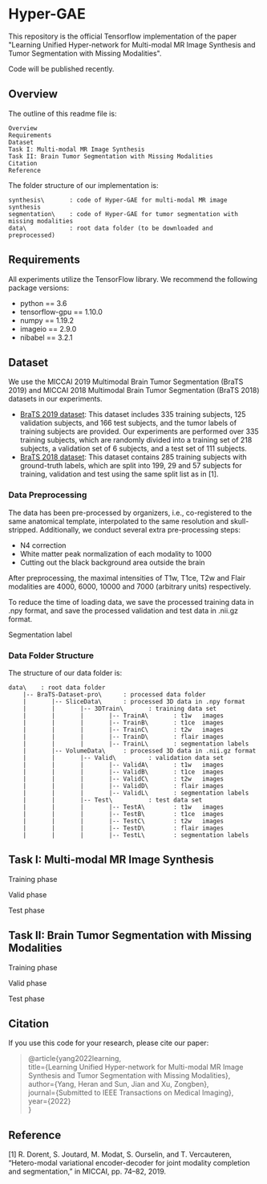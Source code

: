 # Hyper-GAE
This repository is the official Tensorflow implementation of the paper "Learning Unified Hyper-network for Multi-modal MR Image Synthesis and Tumor Segmentation with Missing Modalities".

Code will be published recently.

    



## Overview

The outline of this readme file is:

    Overview
    Requirements
    Dataset
    Task I: Multi-modal MR Image Synthesis
    Task II: Brain Tumor Segmentation with Missing Modalities
    Citation
    Reference
    
The folder structure of our implementation is:

    synthesis\       : code of Hyper-GAE for multi-modal MR image synthesis
    segmentation\    : code of Hyper-GAE for tumor segmentation with missing modalities
    data\            : root data folder (to be downloaded and preprocessed)
    


## Requirements
All experiments utilize the TensorFlow library. We recommend the following package versions:
* python == 3.6
* tensorflow-gpu == 1.10.0
* numpy == 1.19.2
* imageio == 2.9.0
* nibabel == 3.2.1



## Dataset
We use the MICCAI 2019 Multimodal Brain Tumor Segmentation (BraTS 2019) and MICCAI 2018 Multimodal Brain Tumor Segmentation (BraTS 2018) datasets in our experiments.
* [BraTS 2019 dataset](https://www.med.upenn.edu/cbica/brats-2019/): This dataset includes 335 training subjects, 125 validation subjects, and 166 test subjects, and the tumor labels of training subjects are provided. Our experiments are performed over 335 training subjects, which are randomly divided into a training set of 218 subjects, a validation set of 6 subjects, and a test set of 111 subjects.
* [BraTS 2018 dataset](https://www.med.upenn.edu/sbia/brats2018.html): This dataset contains 285 training subjects with ground-truth labels, which are split into 199, 29 and 57 subjects for training, validation and test using the same split list as in [1].

### Data Preprocessing
The data has been pre-processed by organizers, i.e., co-registered to the same anatomical template, interpolated to the same resolution and skull-stripped.
Additionally, we conduct several extra pre-processing steps:
* N4 correction
* White matter peak normalization of each modality to 1000
* Cutting out the black background area outside the brain

After preprocessing, the maximal intensities of T1w, T1ce, T2w and Flair modalities are 4000, 6000, 10000 and 7000 (arbitrary units) respectively.

To reduce the time of loading data, we save the processed training data in .npy format, and save the processed validation and test data in .nii.gz format.

Segmentation label

### Data Folder Structure
The structure of our data folder is:

    data\    : root data folder  
        |-- BraTS-Dataset-pro\      : processed data folder
        |       |-- SliceData\      : processed 3D data in .npy format
        |       |       |-- 3DTrain\       : training data set
        |       |       |       |-- TrainA\       : t1w   images
        |       |       |       |-- TrainB\       : t1ce  images
        |       |       |       |-- TrainC\       : t2w   images
        |       |       |       |-- TrainD\       : flair images
        |       |       |       |-- TrainL\       : segmentation labels
        |       |-- VolumeData\     : processed 3D data in .nii.gz format
        |       |       |-- Valid\         : validation data set
        |       |       |       |-- ValidA\       : t1w   images
        |       |       |       |-- ValidB\       : t1ce  images
        |       |       |       |-- ValidC\       : t2w   images
        |       |       |       |-- ValidD\       : flair images
        |       |       |       |-- ValidL\       : segmentation labels
        |       |       |-- Test\          : test data set
        |       |       |       |-- TestA\        : t1w   images
        |       |       |       |-- TestB\        : t1ce  images
        |       |       |       |-- TestC\        : t2w   images
        |       |       |       |-- TestD\        : flair images
        |       |       |       |-- TestL\        : segmentation labels




## Task I: Multi-modal MR Image Synthesis

Training phase

Valid phase

Test phase



## Task II: Brain Tumor Segmentation with Missing Modalities

Training phase

Valid phase

Test phase




## Citation
If you use this code for your research, please cite our paper:
> @article{yang2022learning, 
> <br> title={Learning Unified Hyper-network for Multi-modal MR Image Synthesis and Tumor Segmentation with Missing Modalities}, 
> <br> author={Yang, Heran and Sun, Jian and Xu, Zongben},
> <br> journal={Submitted to IEEE Transactions on Medical Imaging},
> <br> year={2022}
> <br>}



## Reference
[1] R. Dorent, S. Joutard, M. Modat, S. Ourselin, and T. Vercauteren, “Hetero-modal variational encoder-decoder for joint modality completion and segmentation,” in MICCAI, pp. 74–82, 2019.
